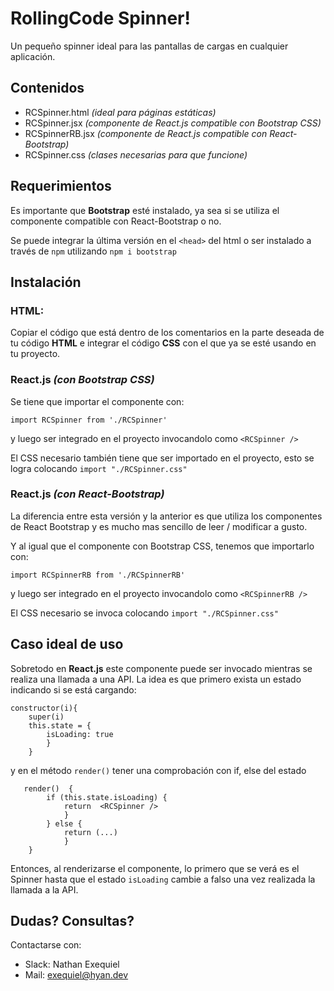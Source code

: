 # RollingCode Spinner!

Un pequeño spinner ideal para las pantallas de cargas en cualquier aplicación.

## Contenidos

 - RCSpinner.html *(ideal para páginas estáticas)*
 - RCSpinner.jsx *(componente de React.js compatible con Bootstrap CSS)*
 - RCSpinnerRB.jsx  *(componente de React.js compatible con React-Bootstrap)*
 - RCSpinner.css *(clases necesarias para que funcione)*

## Requerimientos

Es importante que **Bootstrap** esté instalado, ya sea si se utiliza el componente compatible con React-Bootstrap o no.

Se puede integrar la última versión en el `<head>` del html o ser instalado a través de `npm` utilizando `npm i bootstrap`

## Instalación

### HTML: 
Copiar el código que está dentro de los comentarios en la parte deseada de tu código **HTML** e integrar el código **CSS** con el que ya se esté usando en tu proyecto.

### React.js *(con Bootstrap CSS)*
Se tiene que importar el componente con:

`import RCSpinner from './RCSpinner'`

 y luego ser integrado en el proyecto invocandolo como `<RCSpinner />`

El CSS necesario también tiene que ser importado en el proyecto, esto se logra colocando `import "./RCSpinner.css"`

### React.js *(con React-Bootstrap)*
La diferencia entre esta versión y la anterior es que utiliza los componentes de React Bootstrap y es mucho mas sencillo de leer / modificar a gusto.

Y al igual que el componente con Bootstrap CSS, tenemos que importarlo con:

`import RCSpinnerRB from './RCSpinnerRB'`

 y luego ser integrado en el proyecto invocandolo como `<RCSpinnerRB />`
 
El CSS necesario se invoca colocando `import "./RCSpinner.css"`

## Caso ideal de uso

Sobretodo en **React.js** este componente puede ser invocado mientras se realiza una llamada a una API. La idea es que primero exista un estado indicando si se está cargando:

    constructor(i){
	    super(i)
	    this.state = {
		    isLoading: true
		    }
		}

y en el método `render()` tener una comprobación con if, else del estado

 

       render()  {
		    if (this.state.isLoading) {
				return  <RCSpinner />
				}
			} else {
				return (...)
				}
		}

Entonces, al renderizarse el componente, lo primero que se verá es el Spinner hasta que el estado `isLoading` cambie a falso una vez realizada la llamada a la API.

## Dudas? Consultas?

Contactarse con: 

 - Slack: Nathan Exequiel
 - Mail: [exequiel@hyan.dev](mailto:exequiel@hyan.dev)
